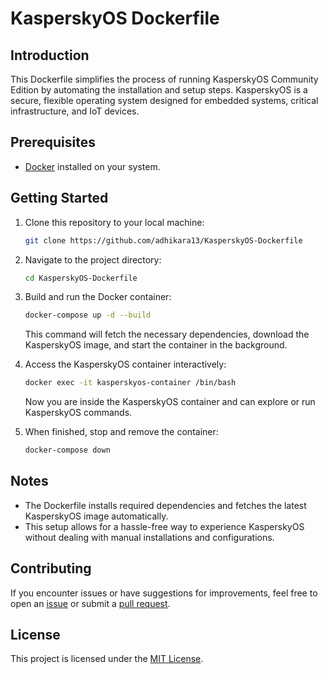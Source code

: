 # KasperskyOS Dockerfile

## Introduction

This Dockerfile simplifies the process of running KasperskyOS Community Edition by automating the installation and setup steps. KasperskyOS is a secure, flexible operating system designed for embedded systems, critical infrastructure, and IoT devices.

## Prerequisites

- [Docker](https://www.docker.com/) installed on your system.

## Getting Started

1. Clone this repository to your local machine:

    ```bash
    git clone https://github.com/adhikara13/KasperskyOS-Dockerfile
    ```

2. Navigate to the project directory:

    ```bash
    cd KasperskyOS-Dockerfile
    ```

3. Build and run the Docker container:

    ```bash
    docker-compose up -d --build
    ```

    This command will fetch the necessary dependencies, download the KasperskyOS image, and start the container in the background.

4. Access the KasperskyOS container interactively:

    ```bash
    docker exec -it kasperskyos-container /bin/bash
    ```

    Now you are inside the KasperskyOS container and can explore or run KasperskyOS commands.

5. When finished, stop and remove the container:

    ```bash
    docker-compose down
    ```

## Notes

- The Dockerfile installs required dependencies and fetches the latest KasperskyOS image automatically.
- This setup allows for a hassle-free way to experience KasperskyOS without dealing with manual installations and configurations.

## Contributing

If you encounter issues or have suggestions for improvements, feel free to open an [issue](https://github.com/adhikara13/KasperskyOS-Dockerfile/issues) or submit a [pull request](https://github.com/adhikara13/KasperskyOS-Dockerfile/pulls).

## License

This project is licensed under the [MIT License](LICENSE).

